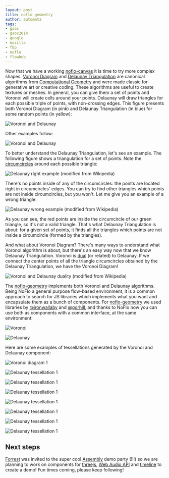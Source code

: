 ```yaml
--- 
layout: post
title: noflo-geometry
author: automata
tags: 
- gsoc
- gsoc2014
- google
- mozilla
- fbp
- noflo
- flowhub
---
```


Now that we have a working [noflo-canvas](http://github.com/noflo/noflo-canvas) it is time to try more complex shapes. [Voronoi Diagram](http://en.wikipedia.org/wiki/Voronoi_diagram) and [Delaunay Triangulation](http://en.wikipedia.org/wiki/Delaunay_triangulation) are canonical algorithms from [Computational Geometry](http://en.wikipedia.org/wiki/Computational_geometry) and were made classic for generative art or creative coding. These algorithms are useful to create textures or meshes. In general, you can give them a set of points and Voronoi will create cells around your points. Delaunay will draw triangles for each possible triple of points, with non-crossing edges. This figure presents both Voronoi Diagram (in pink) and Delaunay Triangulation (in blue) for some random points (in yellow):

![Voronoi and Delaunay](http://meemoo.org/images/delaunay_voronoi_still.png)

Other examples follow:

![Voronoi and Delaunay](http://meemoo.org/images/delaunay_voronoi.gif)

To better understand the Delaunay Triangulation, let's see an example. The following figure shows a triangulation for a set of points. Note the [circumcircles](http://en.wikipedia.org/wiki/Circumscribed_circle) around each possible triangle:

![Delaunay right example (modified from Wikipedia)](http://meemoo.org/images/delaunay_right.png)

There's no points inside of any of the circumcircles: the points are located right in circumcircles' edges. You can try to find other triangles which points are not inside circumcircles, but you won't. Let me give you an example of a wrong triangle:

![Delaunay wrong example (modified from Wikipedia)](http://meemoo.org/images/delaunay_wrong.png)

As you can see, the red points are inside the circumcircle of our green triangle, so it's not a valid triangle. That's what Delaunay Triangulation is about: for a given set of points, it finds all the triangles which points are not inside a circumcircle (formed by the triangles).

And what about Voronoi Diagram? There's many ways to understand what Voronoi algorithm is about, but there's an easy way now that we know Delaunay Triangulation. Voronoi is [dual](http://en.wikipedia.org/wiki/Duality) (or related) to Delaunay. If we connect the center points of all the triangle circumcircles obtained by the Delaunay Triangulation, we have the Voronoi Diagram!

![Voronoi and Delaunay duality (modified from Wikipedia)](http://meemoo.org/images/delaunay_voronoi_dual.gif)

The [noflo-geometry](http://github.com/automata/noflo-geometry) implements both Voronoi and Delaunay algorithms. Being NoFlo a general purpose flow-based environment, it is a common approach to search for JS libraries which implements what you want and encapsulate them as a bunch of components. For [noflo-geometry](http://github.com/automata/noflo-geometry) we used libraries by [@ironwallaby](https://github.com/ironwallaby/delaunay) and [@gorhill](https://github.com/gorhill/Javascript-Voronoi), and thanks to NoFlo now you can use both as components with a common interface, at the same environment:

![Voronoi](http://meemoo.org/images/voronoi.gif)

![Delaunay](http://meemoo.org/images/delaunay.gif)

Here are some examples of tessellations generated by the Voronoi and Delaunay component:

![Voronoi diagram 1](http://meemoo.org/images/voronoi1.png)

![Delaunay tessellation 1](http://meemoo.org/images/delaunay1.png)

![Delaunay tessellation 1](http://meemoo.org/images/delaunay2.png)

![Delaunay tessellation 1](http://meemoo.org/images/delaunay3.png)

![Delaunay tessellation 1](http://meemoo.org/images/delaunay4.png)

![Delaunay tessellation 1](http://meemoo.org/images/delaunay5.png)

![Delaunay tessellation 1](http://meemoo.org/images/delaunay6.png)

![Delaunay tessellation 1](http://meemoo.org/images/delaunay7.png)

Next steps
----------

[Forrest](http://forresto.com) was invited to the super cool [Assembly](http://www.assembly.org/summer14/seminars/sessions#pako13) demo party (!!!) so we are planning to work on components for [threejs](http://threejs.org), [Web Audio API](http://github.com/automata/noflo-webaudio) and [timeline](https://github.com/noflo/noflo-ui/issues/151) to create a demo! Fun times coming, please keep following!

